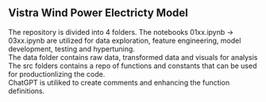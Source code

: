 ## Vistra Wind Power Electricty Model 

The repository is divided into 4 folders. 
The notebooks 01xx.ipynb -> 03xx.ipynb are utilized for data exploration, feature engineering, model development, testing and hypertuning.  
The data folder contains raw data, transformed data and visuals for analysis  
The src folders contains a repo of functions and constants that can be used for productionlizing the code.  
ChatGPT is utiliked to create comments and enhancing the function definitions.